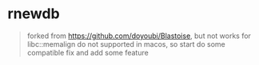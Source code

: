 # rnewdb

> forked from https://github.com/doyoubi/Blastoise, but not works for libc::memalign do not supported in macos, so start do some compatible fix and add some feature
